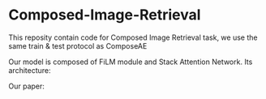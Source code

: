# Composed-Image-Retrieval
This reposity contain code for Composed Image Retrieval task, we use the same train & test protocol as ComposeAE

Our model is composed of FiLM module and Stack Attention Network. Its architecture:

Our paper: 

